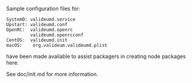 Sample configuration files for:
```
SystemD: valideumd.service
Upstart: valideumd.conf
OpenRC:  valideumd.openrc
         valideumd.openrcconf
CentOS:  valideumd.init
macOS:    org.valideum.valideumd.plist
```
have been made available to assist packagers in creating node packages here.

See doc/init.md for more information.
